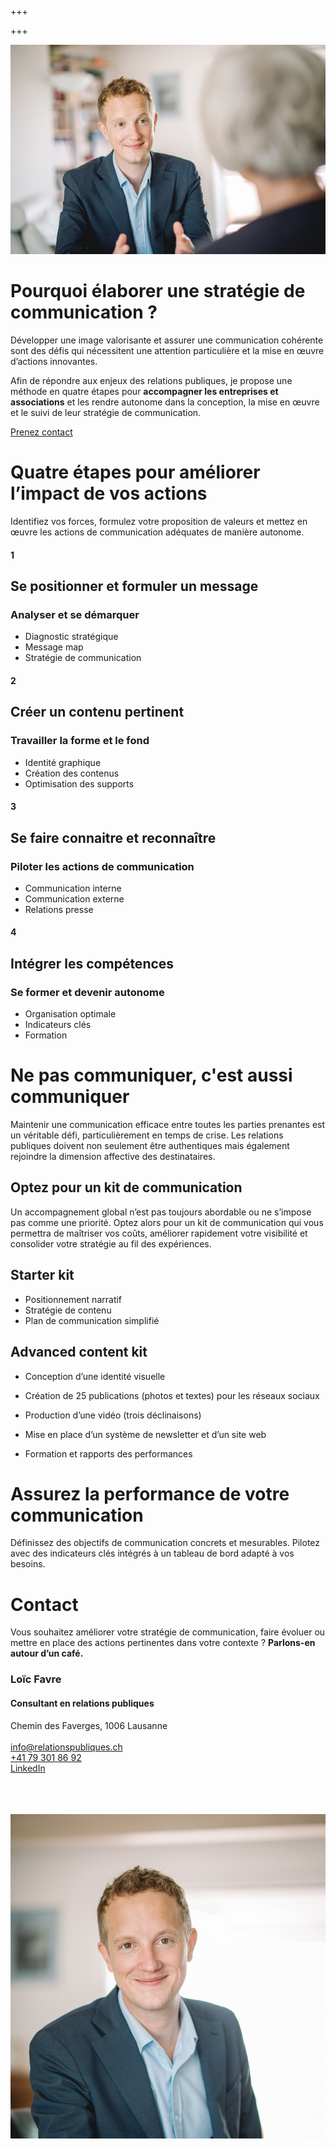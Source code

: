 +++

+++
<div class="container-full">
<div class="teaser">
<img src="/uploads/header_loic_favre.jpg" alt="Loïc Favre - Consultant en relations publiques en discussion">
<div>

# Pourquoi élaborer une stratégie de communication ?

Développer une image valorisante et assurer une communication cohérente sont des défis qui nécessitent une attention particulière et la mise en œuvre d’actions innovantes.

Afin de répondre aux enjeux des relations publiques, je propose une méthode en quatre étapes pour **accompagner les entreprises et associations** et les rendre autonome dans la conception, la mise en œuvre et le suivi de leur stratégie de communication.

[Prenez contact](mailto:info@relationspubliques.ch)

</div>
</div>
</div>

# Quatre étapes pour améliorer l’impact de vos actions

Identifiez vos forces, formulez votre proposition de valeurs et mettez en œuvre les actions de communication adéquates de manière autonome.

<div class="container-full">
<div class="boxes">
<div class="box">

#### 1

## Se positionner et formuler un message

### Analyser et se démarquer

* Diagnostic stratégique
* Message map
* Stratégie de communication

</div>
<div class="box">

#### 2

## Créer un contenu pertinent

### Travailler la forme et le fond

* Identité graphique
* Création des contenus
* Optimisation des supports

</div>
<div class="box">

#### 3

## Se faire connaitre et reconnaître

### Piloter les actions de communication

* Communication interne
* Communication externe
* Relations presse

</div>
<div class="box">

#### 4

## Intégrer les compétences

### Se former et devenir autonome

* Organisation optimale
* Indicateurs clés
* Formation

</div>
</div>
</div>

<div class="article">

# Ne pas communiquer, c'est aussi communiquer

Maintenir une communication efficace entre toutes les parties prenantes est un véritable défi, particulièrement en temps de crise. Les relations publiques doivent non seulement être authentiques mais également rejoindre la dimension affective des destinataires.

</div>

<div class="container-full"> <div class="boxes"> <div class="box">

## Optez pour un kit de communication

Un accompagnement global n’est pas toujours abordable ou ne s’impose pas comme une priorité. Optez alors pour un kit de communication qui vous permettra de maîtriser vos coûts, améliorer rapidement votre visibilité et consolider votre stratégie au fil des expériences.

</div>

<div class="box">

## Starter kit

* Positionnement narratif
* Stratégie de contenu
* Plan de communication simplifié

## Advanced content kit

* Conception d’une identité visuelle
* Création de 25 publications (photos et textes) pour les réseaux sociaux
* Production d’une vidéo (trois déclinaisons)
* Mise en place d’un système de newsletter et d’un site web
* Formation et rapports des performances

  </div>

</div> </div> </div>

# Assurez la performance de votre communication 

Définissez des objectifs de communication concrets et mesurables. Pilotez avec des indicateurs clés intégrés à un tableau de bord adapté à vos besoins.  

<footer class="container-full">
<div class="container">

<div class="footer-container">

<div>

# Contact

Vous souhaitez améliorer votre stratégie de communication, faire évoluer ou mettre en place des actions pertinentes dans votre contexte ? **Parlons-en autour d’un café.**

### Loïc Favre

#### **Consultant en relations publiques**

Chemin des Faverges, 1006 Lausanne <br/>  
[info@relationspubliques.ch](mailto:info@relationspubliques.ch)<br/> [+41 79 301 86 92](tel:0793018692)<br/> [LinkedIn](https://www.linkedin.com/in/loicfavre)<br/> <br/>  <br/>  <br/>

</div>

<img src="/uploads/lf_contact.png"/>

</div>

</div>
</footer>